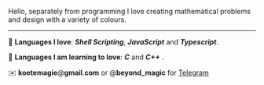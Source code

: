 Hello, separately from programming I love creating mathematical problems and design with a variety of colours.

___

💙 **Languages I love**: ***Shell Scripting***, ***JavaScript*** and ***Typescript***.

🖤 **Languages I am learning to love**: ***C*** and ***C++*** .

✉️ **koetemagie**@**gmail**.**com** or @**beyond_magic** for [Telegram](https://telegram.org/)

